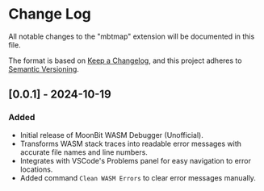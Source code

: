 # Change Log

All notable changes to the "mbtmap" extension will be documented in this file.

The format is based on [Keep a Changelog](https://keepachangelog.com/), and this project adheres to [Semantic Versioning](https://semver.org/).

## [0.0.1] - 2024-10-19

### Added

- Initial release of MoonBit WASM Debugger (Unofficial).
- Transforms WASM stack traces into readable error messages with accurate file names and line numbers.
- Integrates with VSCode's Problems panel for easy navigation to error locations.
- Added command `Clean WASM Errors` to clear error messages manually.
